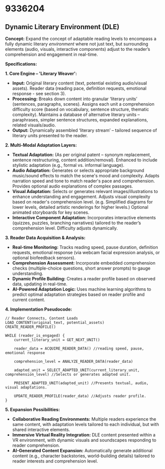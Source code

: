 # 9336204

## Dynamic Literary Environment (DLE)

**Concept:** Expand the concept of adaptable reading levels to encompass a fully dynamic literary *environment* where not just text, but surrounding elements (audio, visuals, interactive components) adjust to the reader’s comprehension and engagement in real-time.

**Specifications:**

**1. Core Engine – 'Literary Weaver':**

*   **Input:** Original literary content (text, potential existing audio/visual assets). Reader data (reading pace, definition requests, emotional response - see section 3).
*   **Processing:**  Breaks down content into granular ‘literary units’ (sentences, paragraphs, scenes). Assigns each unit a comprehension difficulty score (based on vocabulary, sentence structure, thematic complexity).  Maintains a database of alternative literary units – paraphrases, simpler sentence structures, expanded explanations, related visuals/audio.
*   **Output:**  Dynamically assembled ‘literary stream’ – tailored sequence of literary units presented to the reader.

**2.  Multi-Modal Adaptation Layers:**

*   **Textual Adaptation:** (As per original patent – synonym replacement, sentence restructuring, content addition/removal). Enhanced to include stylistic adaptation (e.g., formal vs. informal language).
*   **Audio Adaptation:** Generates or selects appropriate background music/sound effects to match the scene's mood and complexity. Adapts narration speed and tone to match reader's pace and comprehension.  Provides optional audio explanations of complex passages.
*   **Visual Adaptation:**  Selects or generates relevant images/illustrations to enhance understanding and engagement.  Adjusts visual complexity based on reader's comprehension level. (e.g. Simplified diagrams for lower levels, detailed artistic renderings for higher levels.)  Optional animated storyboards for key scenes.
*   **Interactive Component Adaptation:** Incorporates interactive elements (quizzes, puzzles, branching narratives) tailored to the reader’s comprehension level.  Difficulty adjusts dynamically.

**3.  Reader Data Acquisition & Analysis:**

*   **Real-time Monitoring:** Tracks reading speed, pause duration, definition requests, emotional response (via webcam facial expression analysis, or optional biofeedback sensors).
*   **Comprehension Assessment:**  Incorporate embedded comprehension checks (multiple-choice questions, short answer prompts) to gauge understanding.
*   **Dynamic Profile Building:** Creates a reader profile based on observed data, updating in real-time.
*   **AI-Powered Adaptation Logic:**  Uses machine learning algorithms to predict optimal adaptation strategies based on reader profile and current content.

**4.  Implementation Pseudocode:**

```
// Reader Connects, Content Loads
LOAD_CONTENT(original_text, potential_assets)
CREATE_READER_PROFILE()

WHILE (reader_is_engaged) {
    current_literary_unit = GET_NEXT_UNIT()

    reader_data = ACQUIRE_READER_DATA() //reading speed, pause, emotional response

    comprehension_level = ANALYZE_READER_DATA(reader_data)

    adapted_unit = SELECT_ADAPTED_UNIT(current_literary_unit, comprehension_level) //Selects or generates adapted unit.

    PRESENT_ADAPTED_UNIT(adapted_unit) //Presents textual, audio, visual adaptations.

    UPDATE_READER_PROFILE(reader_data) //Adjusts reader profile.
}
```

**5. Expansion Possibilities:**

*   **Collaborative Reading Environments:** Multiple readers experience the same content, with adaptation levels tailored to each individual, but with shared interactive elements.
*   **Immersive Virtual Reality Integration:**  DLE content presented within a VR environment, with dynamic visuals and soundscapes responding to reader comprehension.
*   **AI-Generated Content Expansion:**  Automatically generate additional content (e.g., character backstories, world-building details) tailored to reader interests and comprehension level.